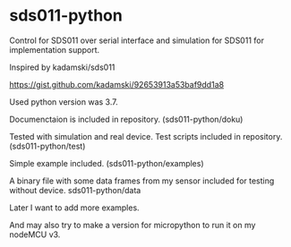 # sds011-python
Control for SDS011 over serial interface and simulation for SDS011 for implementation support.

Inspired by kadamski/sds011

https://gist.github.com/kadamski/92653913a53baf9dd1a8

Used python version was 3.7.

Documenctaion is included in repository. (sds011-python/doku)

Tested with simulation and real device. 
Test scripts included in repository. (sds011-python/test)

Simple example included. (sds011-python/examples)

A binary file with some data frames from my sensor included for testing without device. sds011-python/data

Later I want to add more examples.

And may also try to make a version for micropython to run it on my nodeMCU v3.